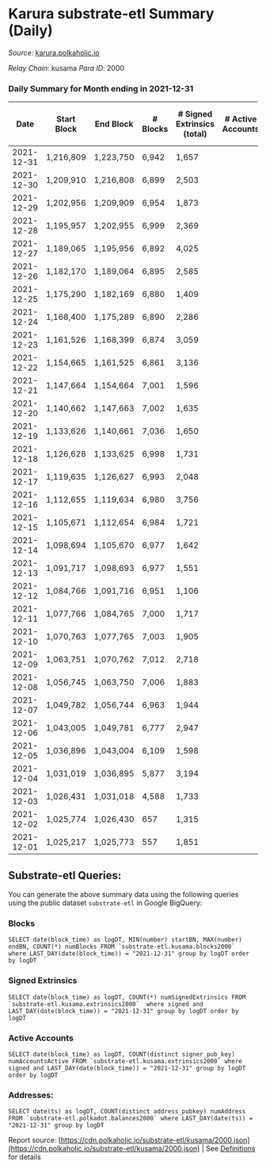 # Karura substrate-etl Summary (Daily)

_Source_: [karura.polkaholic.io](https://karura.polkaholic.io)

*Relay Chain*: kusama
*Para ID*: 2000



### Daily Summary for Month ending in 2021-12-31


| Date | Start Block | End Block | # Blocks | # Signed Extrinsics (total) | # Active Accounts | # Passive | # New | # Addresses with Balances | # Events | # Transfers | # XCM Transfers In | # XCM Transfers Out |
| ---- | ----------- | --------- | -------- | --------------------------- | ----------------- | --------- | ----- | ------------------------- | -------- | ----------- | ------------------ | ------------------- |
| 2021-12-31 | 1,216,809 | 1,223,750 | 6,942  | 1,657 |  |  |  | 69,235 | 79,502 | 11,322 ($4,614,350.01) | 86 ($387,254.46) | 118 ($2,617,287.78) |
| 2021-12-30 | 1,209,910 | 1,216,808 | 6,899  | 2,503 |  |  |  | 69,220 | 84,008 | 11,575 ($2,122,989.42) | 103 ($311,288.65) | 109 ($216,778.16) |
| 2021-12-29 | 1,202,956 | 1,209,909 | 6,954  | 1,873 |  |  |  | 69,204 | 81,040 | 11,673 ($3,755,820.13) | 96 ($265,776.09) | 112 ($529,633.32) |
| 2021-12-28 | 1,195,957 | 1,202,955 | 6,999  | 2,369 |  |  |  | 69,183 | 86,315 | 12,490 ($4,085,046.00) | 224 ($849,451.94) | 232 ($688,390.85) |
| 2021-12-27 | 1,189,065 | 1,195,956 | 6,892  | 4,025 |  |  |  | 69,134 | 98,223 | 14,760 ($6,282,452.52) | 143 ($347,436.05) | 203 ($652,680.72) |
| 2021-12-26 | 1,182,170 | 1,189,064 | 6,895  | 2,585 |  |  |  | 68,978 | 86,472 | 12,606 ($3,173,780.10) | 94 ($185,159.47) | 99 ($391,928.58) |
| 2021-12-25 | 1,175,290 | 1,182,169 | 6,880  | 1,409 |  |  |  | 68,878 | 76,693 | 10,928 ($1,082,760.95) | 35 ($44,456.94) | 83 ($161,113.01) |
| 2021-12-24 | 1,168,400 | 1,175,289 | 6,890  | 2,286 |  |  |  | 68,861 | 83,840 | 12,254 ($1,769,140.55) | 111 ($232,260.10) | 115 ($295,939.36) |
| 2021-12-23 | 1,161,526 | 1,168,399 | 6,874  | 3,059 |  |  |  | 68,822 | 90,670 | 13,517 ($3,981,476.92) | 176 ($302,552.99) | 160 ($386,802.18) |
| 2021-12-22 | 1,154,665 | 1,161,525 | 6,861  | 3,136 |  |  |  | 68,732 | 92,162 | 14,000 ($4,959,860.23) | 185 ($409,007.72) | 116 ($208,295.83) |
| 2021-12-21 | 1,147,664 | 1,154,664 | 7,001  | 1,596 |  |  |  | 68,614 | 79,731 | 11,464 ($2,936,520.19) | 79 ($834,648.86) | 89 ($163,634.38) |
| 2021-12-20 | 1,140,662 | 1,147,663 | 7,002  | 1,635 |  |  |  | 68,603 | 79,817 | 11,385 ($3,928,012.15) | 72 ($386,185.36) | 69 ($744,286.34) |
| 2021-12-19 | 1,133,626 | 1,140,661 | 7,036  | 1,650 |  |  |  | 68,591 | 79,795 | 11,196 ($1,372,061.45) | 64 ($121,999.07) | 89 ($114,697.82) |
| 2021-12-18 | 1,126,628 | 1,133,625 | 6,998  | 1,731 |  |  |  | 68,574 | 80,907 | 11,501 ($2,196,722.17) | 100 ($301,921.85) | 123 ($507,156.87) |
| 2021-12-17 | 1,119,635 | 1,126,627 | 6,993  | 2,048 |  |  |  | 68,548 | 83,255 | 11,976 ($3,890,988.08) | 72 ($457,134.24) | 155 ($661,907.60) |
| 2021-12-16 | 1,112,655 | 1,119,634 | 6,980  | 3,756 |  |  |  | 68,530 | 94,263 | 13,518 ($48,347,930.48) | 173 ($627,509.29) | 213 ($692,159.99) |
| 2021-12-15 | 1,105,671 | 1,112,654 | 6,984  | 1,721 |  |  |  | 68,501 | 67,793 | 8,771 ($4,584,407.63) | 121 ($447,581.75) | 118 ($332,781.29) |
| 2021-12-14 | 1,098,694 | 1,105,670 | 6,977  | 1,642 |  |  |  | 68,470 | 66,627 | 8,597 ($4,468,992.88) | 70 ($121,033.82) | 97 ($535,964.82) |
| 2021-12-13 | 1,091,717 | 1,098,693 | 6,977  | 1,551 |  |  |  | 68,451 | 66,255 | 8,420 ($2,510,588.87) | 76 ($202,851.72) | 96 ($233,559.48) |
| 2021-12-12 | 1,084,766 | 1,091,716 | 6,951  | 1,106 |  |  |  | 68,436 | 63,066 | 7,985 ($2,058,961.03) | 74 ($236,223.40) | 48 ($165,842.38) |
| 2021-12-11 | 1,077,766 | 1,084,765 | 7,000  | 1,717 |  |  |  | 68,422 | 68,602 | 9,077 ($6,366,516.39) | 129 ($589,090.63) | 163 ($583,135.83) |
| 2021-12-10 | 1,070,763 | 1,077,765 | 7,003  | 1,905 |  |  |  | 68,404 | 69,410 | 9,252 ($3,834,337.31) | 70 ($718,376.88) | 164 ($604,826.38) |
| 2021-12-09 | 1,063,751 | 1,070,762 | 7,012  | 2,718 |  |  |  | 68,417 | 76,070 | 10,789 ($2,888,483.41) | 155 ($806,082.34) | 97 ($335,994.41) |
| 2021-12-08 | 1,056,745 | 1,063,750 | 7,006  | 1,883 |  |  |  | 68,374 | 69,504 | 9,362 ($3,797,739.84) | 85 ($312,817.49) | 128 ($552,076.95) |
| 2021-12-07 | 1,049,782 | 1,056,744 | 6,963  | 1,944 |  |  |  | 68,355 | 69,767 | 9,304 ($3,897,713.63) | 116 ($714,041.17) | 138 ($849,628.42) |
| 2021-12-06 | 1,043,005 | 1,049,781 | 6,777  | 2,947 |  |  |  | 68,341 | 76,431 | 10,696 ($8,950,175.52) | 202 ($898,023.92) | 180 ($2,437,289.56) |
| 2021-12-05 | 1,036,896 | 1,043,004 | 6,109  | 1,598 |  |  |  | 68,304 | 60,171 | 7,873 ($5,278,402.44) | 75 ($545,851.19) | 113 ($393,651.67) |
| 2021-12-04 | 1,031,019 | 1,036,895 | 5,877  | 3,194 |  |  |  | 68,288 | 71,616 | 10,259 ($12,706,538.25) | 238 ($1,322,597.94) | 184 ($1,132,449.78) |
| 2021-12-03 | 1,026,431 | 1,031,018 | 4,588  | 1,733 |  |  |  | 68,270 | 49,050 | 6,415 ($12,734,854.15) | 91 ($829,982.56) | 147 ($4,162,992.25) |
| 2021-12-02 | 1,025,774 | 1,026,430 | 657  | 1,315 |  |  |  | 68,311 | 14,113 | 1,914 ($3,479,443.51) | 80 ($164,065.33) | 90 ($1,542,761.76) |
| 2021-12-01 | 1,025,217 | 1,025,773 | 557  | 1,851 |  |  |  | 68,287 | 17,022 | 2,318 ($21,258,792.65) | 114 ($1,806,909.99) | 141 ($1,235,591.30) |

## Substrate-etl Queries:
You can generate the above summary data using the following queries using the public dataset `substrate-etl` in Google BigQuery:


### Blocks
```
SELECT date(block_time) as logDT, MIN(number) startBN, MAX(number) endBN, COUNT(*) numBlocks FROM `substrate-etl.kusama.blocks2000`  where LAST_DAY(date(block_time)) = "2021-12-31" group by logDT order by logDT
```


### Signed Extrinsics
```
SELECT date(block_time) as logDT, COUNT(*) numSignedExtrinsics FROM `substrate-etl.kusama.extrinsics2000`  where signed and LAST_DAY(date(block_time)) = "2021-12-31" group by logDT order by logDT
```


### Active Accounts
```
SELECT date(block_time) as logDT, COUNT(distinct signer_pub_key) numAccountsActive FROM `substrate-etl.kusama.extrinsics2000` where signed and LAST_DAY(date(block_time)) = "2021-12-31" group by logDT order by logDT
```


### Addresses:
```
SELECT date(ts) as logDT, COUNT(distinct address_pubkey) numAddress FROM `substrate-etl.polkadot.balances2000` where LAST_DAY(date(ts)) = "2021-12-31" group by logDT
```



Report source: [https://cdn.polkaholic.io/substrate-etl/kusama/2000.json](https://cdn.polkaholic.io/substrate-etl/kusama/2000.json) | See [Definitions](/DEFINITIONS.md) for details
